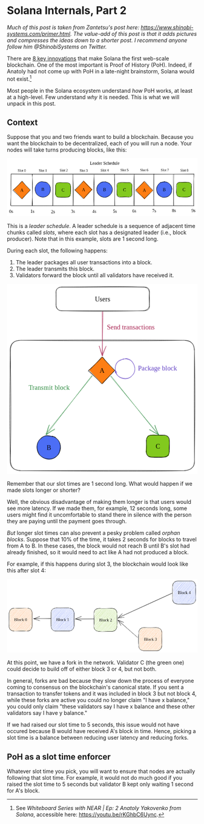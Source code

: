 # Solana Internals, Part 2

*Much of this post is taken from Zantetsu's post here: https://www.shinobi-systems.com/primer.html. The value-add of this post is that it adds pictures and compresses the ideas down to a shorter post. I recommend anyone follow him @ShinobiSystems on Twitter.*

There are [8 key innovations](https://medium.com/solana-labs/7-innovations-that-make-solana-the-first-web-scale-blockchain-ddc50b1defda) that make Solana the first web-scale blockchain. One of the most important is Proof of History (PoH). Indeed, if Anatoly had not come up with PoH in a late-night brainstorm, Solana would not exist.[^1]

Most people in the Solana ecosystem understand *how* PoH works, at least at a high-level. Few understand *why* it is needed. This is what we will unpack in this post.

## Context

Suppose that you and two friends want to build a blockchain. Because you want the blockchain to be decentralized, each of you will run a node. Your nodes will take turns producing blocks, like this:

![leader schedule](media/leader-schedule.png)

This is a *leader schedule*. A leader schedule is a sequence of adjacent time chunks called *slots*, where each slot has a designated leader (i.e., block producer). Note that in this example, slots are 1 second long. 

During each slot, the following happens:
1. The leader packages all user transactions into a block.
2. The leader transmits this block.
3. Validators forward the block until all validators have received it.

![slot activity](media/slot-activity.png)

Remember that our slot times are 1 second long. What would happen if we made slots longer or shorter? 

Well, the obvious disadvantage of making them longer is that users would see more latency. If we made them, for example, 12 seconds long, some users might find it uncomfortable to stand there in silence with the person they are paying until the payment goes through.

*But* longer slot times can also prevent a pesky problem called *orphan blocks*. Suppose that 10% of the time, it takes 2 seconds for blocks to travel from A to B. In these cases, the block would not reach B until B's slot had already finished, so it would need to act like A had not produced a block. 

For example, if this happens during slot 3, the blockchain would look like this after slot 4:

![fork](media/blockchain-fork.png)

At this point, we have a fork in the network. Validator C (the green one) could decide to build off of either block 3 or 4, but not both.

In general, forks are bad because they slow down the process of everyone coming to consensus on the blockchain's canonical state. If you sent a transaction to transfer tokens and it was included in block 3 but not block 4, while these forks are active you could no longer claim "I have x balance," you could only claim "these validators say I have x balance and these other validators say I have y balance."

If we had raised our slot time to 5 seconds, this issue would not have occured because B would have received A's block in time. Hence, picking a slot time is a balance between reducing user latency and reducing forks.

## PoH as a slot time enforcer

Whatever slot time you pick, you will want to ensure that nodes are actually following that slot time. For example, it would not do much good if you raised the slot time to 5 seconds but validator B kept only waiting 1 second for A's block.

[^1]: See *Whiteboard Series with NEAR | Ep: 2 Anatoly Yakovenko from Solana*, accessible here: https://youtu.be/rKGhbC6Uync.